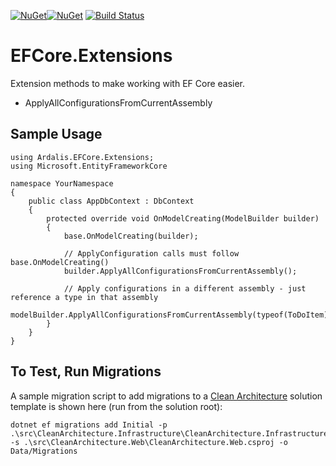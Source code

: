
[![NuGet](https://img.shields.io/nuget/v/Ardalis.EFCore.Extensions.svg)](https://www.nuget.org/packages/Ardalis.EFCore.Extensions)[![NuGet](https://img.shields.io/nuget/dt/Ardalis.EFCore.Extensions.svg)](https://www.nuget.org/packages/Ardalis.EFCore.Extensions)
[![Build Status](https://dev.azure.com/ardalis/EFCore.Extensions/_apis/build/status/ardalis.EFCore.Extensions?branchName=master)](https://dev.azure.com/ardalis/EFCore.Extensions/_build/latest?definitionId=7&branchName=master)

# EFCore.Extensions

Extension methods to make working with EF Core easier.

- ApplyAllConfigurationsFromCurrentAssembly

## Sample Usage

```
using Ardalis.EFCore.Extensions;
using Microsoft.EntityFrameworkCore

namespace YourNamespace
{
    public class AppDbContext : DbContext
    {
        protected override void OnModelCreating(ModelBuilder builder)
        {
            base.OnModelCreating(builder);
        
            // ApplyConfiguration calls must follow base.OnModelCreating()
            builder.ApplyAllConfigurationsFromCurrentAssembly();

			// Apply configurations in a different assembly - just reference a type in that assembly
			modelBuilder.ApplyAllConfigurationsFromCurrentAssembly(typeof(ToDoItem).Assembly);
        }
    }
}
```

## To Test, Run Migrations

A sample migration script to add migrations to a [Clean Architecture](https://github.com/ardalis/CleanArchitecture) solution template is shown here (run from the solution root):

```
dotnet ef migrations add Initial -p .\src\CleanArchitecture.Infrastructure\CleanArchitecture.Infrastructure.csproj -s .\src\CleanArchitecture.Web\CleanArchitecture.Web.csproj -o Data/Migrations
```
